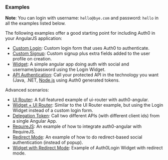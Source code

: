 ### Examples

**Note**: You can login with username: `hello@bye.com` and password: `hello` in all the examples listed below.

The following examples offer a good starting point for including Auth0 in your AngularJS application:

 * [Custom Login](custom-login): Custom login form that uses Auth0 to authenticate.
 * [Custom Signup](custom-signup): Custom signup plus extra fields added to the user profile on creation.
 * [Widget](widget): A simple angular app doing auth with social and username/password using the Login Widget.
 * [API Authentication](widget-with-api): Call your protected API in the technology you want (Java, .NET, [Node.js](api-authentication/nodejs) using Auth0 generated tokens.

Advanced scenarios:
 * [UI Router](ui-router): A full featured example of ui-router with auth0-angular.
 * [Widget + UI Router](ui-router): Similar to the UI Router example, but using the Login Widget instead of a custom login form.
 * [Delegation Token](delegation-token): Call two different APIs (with different client ids) from a single Angular App.
 * [RequireJS](requirejs): An example of how to integrate auth0-angular with RequireJS.
 * [Redirect Mode](redirect): An example of how to do redirect-based social authentication (instead of popup).
 * [Widget with Redirect Mode](widget-redirect): Example of Auth0Login Widget with redirect mode.
